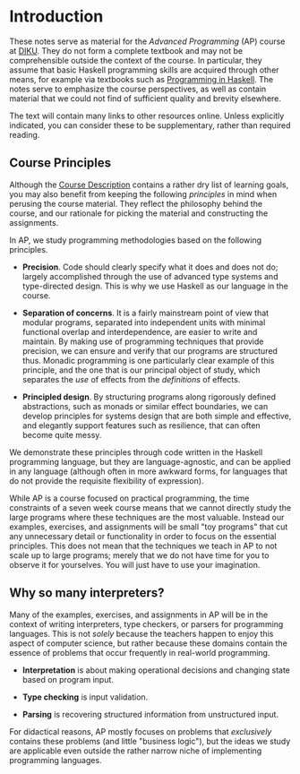 # Introduction

These notes serve as material for the *Advanced Programming* (AP)
course at [DIKU](https://diku.dk). They do not form a complete
textbook and may not be comprehensible outside the context of the
course. In particular, they assume that basic Haskell programming
skills are acquired through other means, for example via textbooks
such as [Programming in
Haskell](https://www.cs.nott.ac.uk/~pszgmh/pih.html). The notes serve
to emphasize the course perspectives, as well as contain material that
we could not find of sufficient quality and brevity elsewhere.

The text will contain many links to other resources online. Unless
explicitly indicated, you can consider these to be supplementary,
rather than required reading.

## Course Principles

Although the [Course
Description](https://kurser.ku.dk/course/ndaa09013u/2024-2025)
contains a rather dry list of learning goals, you may also benefit
from keeping the following *principles* in mind when perusing the
course material. They reflect the philosophy behind the course, and
our rationale for picking the material and constructing the
assignments.

In AP, we study programming methodologies based on the following
principles.

* **Precision**. Code should clearly specify what it does and does not
  do; largely accomplished through the use of advanced type systems
  and type-directed design. This is why we use Haskell as our language
  in the course.

* **Separation of concerns**. It is a fairly mainstream point of view
  that modular programs, separated into independent units with minimal
  functional overlap and interdependence, are easier to write and
  maintain. By making use of programming techniques that provide
  precision, we can ensure and verify that our programs are structured
  thus. Monadic programming is one particularly clear example of this
  principle, and the one that is our principal object of study, which
  separates the *use* of effects from the *definitions* of effects.

* **Principled design**. By structuring programs along rigorously
  defined abstractions, such as monads or similar effect boundaries,
  we can develop principles for systems design that are both simple
  and effective, and elegantly support features such as resilience,
  that can often become quite messy.

We demonstrate these principles through code written in the Haskell
programming language, but they are language-agnostic, and can be
applied in any language (although often in more awkward forms, for
languages that do not provide the requisite flexibility of
expression).

While AP is a course focused on practical programming, the time
constraints of a seven week course means that we cannot directly study
the large programs where these techniques are the most valuable.
Instead our examples, exercises, and assignments will be small "toy
programs" that cut any unnecessary detail or functionality in order to
focus on the essential principles. This does not mean that the
techniques we teach in AP to not scale up to large programs; merely
that we do not have time for you to observe it for yourselves. You
will just have to use your imagination.

## Why so many interpreters?

Many of the examples, exercises, and assignments in AP will be in the
context of writing interpreters, type checkers, or parsers for
programming languages. This is not *solely* because the teachers
happen to enjoy this aspect of computer science, but rather because
these domains contain the essence of problems that occur frequently in
real-world programming.

* **Interpretation** is about making operational decisions and
  changing state based on program input.

* **Type checking** is input validation.

* **Parsing** is recovering structured information from unstructured
  input.

For didactical reasons, AP mostly focuses on problems that
*exclusively* contains these problems (and little "business logic"),
but the ideas we study are applicable even outside the rather narrow
niche of implementing programming languages.

